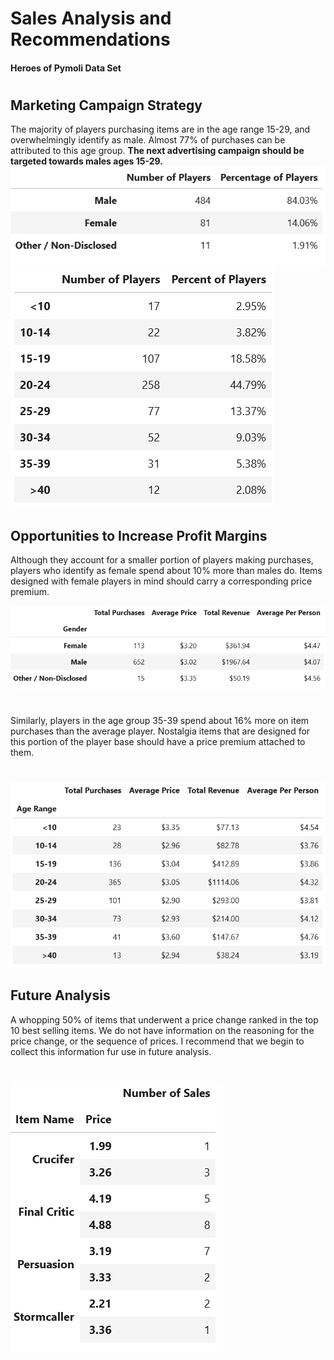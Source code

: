 # Sales Analysis and Recommendations
#### Heroes of Pymoli Data Set
#
## Marketing Campaign Strategy

The majority of players purchasing items are in the age range 15-29, and overwhelmingly identify as male. Almost 77% of purchases can be attributed to this age group. **The next advertising campaign should be targeted towards males ages 15-29.**
![Gender Demographics](https://github.com/bakerv/pandas-challenge/blob/main/Images/Gender%20Demographics.PNG)
![Age Demographics](https://github.com/bakerv/pandas-challenge/blob/main/Images/Age%20Demographics.PNG)

## Opportunities to Increase Profit Margins
 Although they account for a smaller portion of players making purchases, players who identify as female spend about 10% more than males do. Items designed with female players in mind should carry a corresponding price premium.

![Gender Statistics](https://github.com/bakerv/pandas-challenge/blob/main/Images/Gender%20Statistics.PNG)
#
 Similarly, players in the age group 35-39 spend about 16% more on item purchases than the average player. Nostalgia items that are designed for this portion of the player base should have a price premium attached to them.
 #
 ![Age Statistics](https://github.com/bakerv/pandas-challenge/blob/main/Images/Age%20Statistics.PNG)
## Future Analysis
A whopping 50% of items that underwent a price change ranked in the top 10 best selling items. We do not have information on the reasoning for the price change, or the sequence of prices. I recommend that we begin to collect this information fur use in future analysis.
#
![Price Changes](https://github.com/bakerv/pandas-challenge/blob/main/Images/Price%20Changes.PNG)

